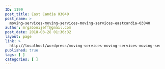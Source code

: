 ```yaml
---
ID: 1199
post_title: East Candia 03040
post_name: >
  moving-services-moving-services-moving-services-eastcandia-03040
author: mrgabonijeff@gmail.com
post_date: 2018-03-28 01:36:32
layout: page
link: >
  http://localhost/wordpress/moving-services-moving-services-moving-services-eastcandia-03040/
published: true
tags: [ ]
categories: [ ]
---
```


